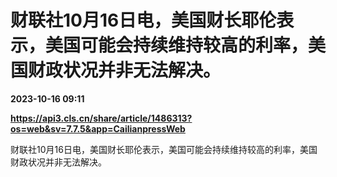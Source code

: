 # 财联社10月16日电，美国财长耶伦表示，美国可能会持续维持较高的利率，美国财政状况并非无法解决。

**2023-10-16 09:11**

**https://api3.cls.cn/share/article/1486313?os=web&sv=7.7.5&app=CailianpressWeb**

财联社10月16日电，美国财长耶伦表示，美国可能会持续维持较高的利率，美国财政状况并非无法解决。